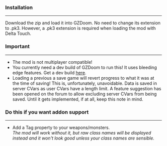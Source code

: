 ### Installation
---
Download the zip and load it into GZDoom. No need to change its extension to .pk3. However, a .pk3 extension is required when loading the mod with Delta Touch.

### Important
---
- The mod is not multiplayer compatible!
- You currently need a dev build of GZDoom to run this! It uses bleeding edge features. Get a dev build [here](https://devbuilds.drdteam.org/gzdoom/).
- Loading a previous a save game will revert progress to what it was at the time of saving! This is, unfortunately, unavoidable. Data is saved in server CVars as user CVars have a length limit. A feature suggestion has been opened on the forum to allow excluding server CVars from being saved. Until it gets implemented, if at all, keep this note in mind.

### Do this if you want addon support
---
- Add a Tag property to your weapons/monsters.  
*The mod will work without it, but raw class names will be displayed instead and it won't look good unless your class names are sensible.*